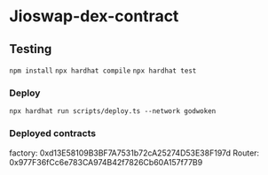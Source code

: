 # Jioswap-dex-contract



## Testing


`npm install`
`npx hardhat compile`
`npx hardhat test`


### Deploy

`npx hardhat run scripts/deploy.ts --network godwoken`


### Deployed contracts

factory: 0xd13E58109B3BF7A7531b72cA25274D53E38F197d
Router: 0x977F36fCc6e783CA974B42f7826Cb60A157f77B9

